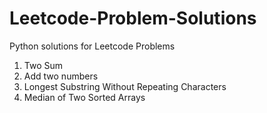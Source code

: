 # Leetcode-Problem-Solutions
Python solutions for Leetcode Problems
1. Two Sum
2. Add two numbers
3. Longest Substring Without Repeating Characters
4. Median of Two Sorted Arrays
